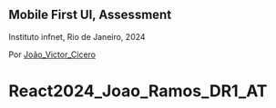 ## Mobile First UI, Assessment

Instituto infnet, Rio de Janeiro, 2024

Por [João_Victor_Cicero](https://github.com/jvcmtr)
# React2024_Joao_Ramos_DR1_AT
